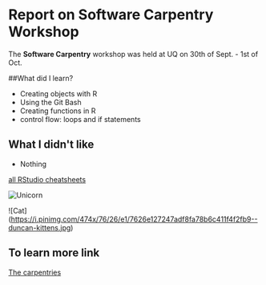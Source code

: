 # Report on Software Carpentry Workshop
The **Software Carpentry** workshop was held at UQ on 30th of Sept. - 1st of Oct.

##What did I learn?

* Creating objects with R
* Using the Git Bash
* Creating functions in R
* control flow: loops and if statements

## What I didn't like
* Nothing

[all RStudio cheatsheets](https://rstudio.com/resources/cheatsheets/)

![Unicorn](https://www.schleich-s.com/media/catalog/product/7/0/70524_main_v19_tp.jpg)

![Cat] (https://i.pinimg.com/474x/76/26/e1/7626e127247adf8fa78b6c411f4f2fb9--duncan-kittens.jpg)

## To learn more link
[The carpentries](carpentries.org/team/)
